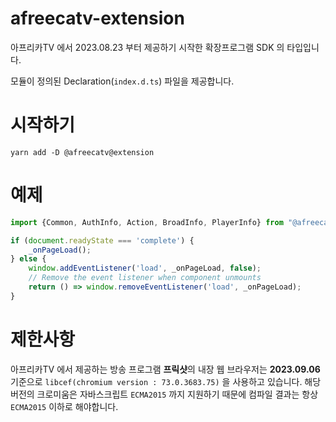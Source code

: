 # afreecatv-extension

아프리카TV 에서 2023.08.23 부터 제공하기 시작한 확장프로그램 SDK 의 타입입니다.

모듈이 정의된 Declaration(`index.d.ts`) 파일을 제공합니다.

# 시작하기

```shell
yarn add -D @afreecatv@extension
```

# 예제

```typescript
import {Common, AuthInfo, Action, BroadInfo, PlayerInfo} from "@afreecatv/extension";

if (document.readyState === 'complete') {
    _onPageLoad();
} else {
    window.addEventListener('load', _onPageLoad, false);
    // Remove the event listener when component unmounts
    return () => window.removeEventListener('load', _onPageLoad);
}


```

# 제한사항

아프리카TV 에서 제공하는 방송 프로그램 **프릭샷**의 내장 웹 브라우저는 **2023.09.06** 기준으로 `libcef(chromium version : 73.0.3683.75)` 을 사용하고 있습니다.
해당 버전의 크로미움은 자바스크립트 `ECMA2015` 까지 지원하기 때문에 컴파일 결과는 항상 `ECMA2015` 이하로 해야합니다.